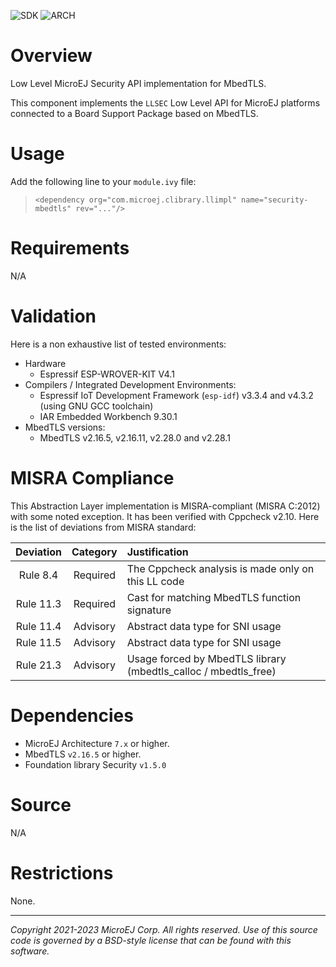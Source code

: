 ![SDK](https://shields.microej.com/endpoint?url=https://repository.microej.com/packages/badges/sdk_5.6.json)
![ARCH](https://shields.microej.com/endpoint?url=https://repository.microej.com/packages/badges/arch_7.18.json)

# Overview

Low Level MicroEJ Security API implementation for MbedTLS.

This component implements the `LLSEC` Low Level API for MicroEJ platforms connected to a Board Support Package based on MbedTLS.

# Usage

Add the following line to your `module.ivy` file:
> `<dependency org="com.microej.clibrary.llimpl" name="security-mbedtls" rev="..."/>`

# Requirements

N/A

# Validation

Here is a non exhaustive list of tested environments:
- Hardware
    - Espressif ESP-WROVER-KIT V4.1
- Compilers / Integrated Development Environments:
    - Espressif IoT Development Framework (``esp-idf``) v3.3.4 and v4.3.2 (using GNU GCC toolchain)
    - IAR Embedded Workbench 9.30.1
- MbedTLS versions:
    - MbedTLS v2.16.5, v2.16.11, v2.28.0 and v2.28.1

# MISRA Compliance

This Abstraction Layer implementation is MISRA-compliant (MISRA C:2012) with some noted exception. 
It has been verified with Cppcheck v2.10. Here is the list of deviations from MISRA standard:

| Deviation  | Category | Justification                                                      |
|:----------:|:--------:|:------------------------------------------------------------------ |
|  Rule 8.4  | Required | The Cppcheck analysis is made only on this LL code                 |
| Rule 11.3  | Required | Cast for matching MbedTLS function signature                       |
| Rule 11.4  | Advisory | Abstract data type for SNI usage                                   |
| Rule 11.5  | Advisory | Abstract data type for SNI usage                                   |
| Rule 21.3  | Advisory | Usage forced by MbedTLS library (mbedtls_calloc / mbedtls_free)    |

# Dependencies

- MicroEJ Architecture `7.x` or higher.
- MbedTLS `v2.16.5` or higher.
- Foundation library Security `v1.5.0`

# Source

N/A

# Restrictions

None.

	
---
_Copyright 2021-2023 MicroEJ Corp. All rights reserved._
_Use of this source code is governed by a BSD-style license that can be found with this software._